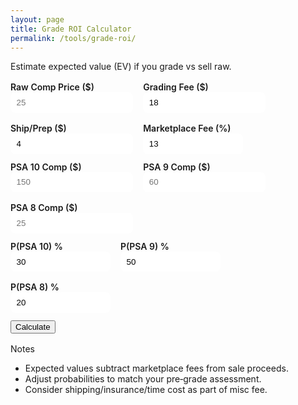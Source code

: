 ```yaml
---
layout: page
title: Grade ROI Calculator
permalink: /tools/grade-roi/
---
```


Estimate expected value (EV) if you grade vs sell raw.

<form id="roi-form" class="tool-form" onsubmit="return false;">
  <div class="row">
    <label>Raw Comp Price ($)
      <input type="number" id="rawPrice" placeholder="25" min="0" step="0.01">
    </label>
    <label>Grading Fee ($)
      <input type="number" id="gradeFee" placeholder="18" min="0" step="0.01" value="18">
    </label>
    <label>Ship/Prep ($)
      <input type="number" id="miscFee" placeholder="4" min="0" step="0.01" value="4">
    </label>
    <label>Marketplace Fee (%)
      <input type="number" id="feePct" placeholder="13" min="0" max="25" step="0.1" value="13">
    </label>
  </div>
  <div class="row">
    <label>PSA 10 Comp ($)
      <input type="number" id="p10" placeholder="150" min="0" step="0.01">
    </label>
    <label>PSA 9 Comp ($)
      <input type="number" id="p9" placeholder="60" min="0" step="0.01">
    </label>
    <label>PSA 8 Comp ($)
      <input type="number" id="p8" placeholder="25" min="0" step="0.01">
    </label>
  </div>
  <div class="row">
    <label>P(PSA 10) %
      <input type="number" id="w10" placeholder="30" min="0" max="100" step="1" value="30">
    </label>
    <label>P(PSA 9) %
      <input type="number" id="w9" placeholder="50" min="0" max="100" step="1" value="50">
    </label>
    <label>P(PSA 8) %
      <input type="number" id="w8" placeholder="20" min="0" max="100" step="1" value="20">
    </label>
  </div>
  <div class="row">
    <button class="btn" id="calc">Calculate</button>
  </div>
</form>

<div id="roi-out" class="roi-out" aria-live="polite"></div>

<script>
(function(){
  function fmt(n){ return isFinite(n) ? '$' + n.toFixed(2) : '$0.00'; }
  function netAfterFees(price, feePct){ return price * (1 - (feePct/100)); }
  function calc(){
    const raw = parseFloat(document.getElementById('rawPrice').value||'0');
    const fee = parseFloat(document.getElementById('gradeFee').value||'0');
    const misc = parseFloat(document.getElementById('miscFee').value||'0');
    const pct = parseFloat(document.getElementById('feePct').value||'0');
    const p10 = parseFloat(document.getElementById('p10').value||'0');
    const p9  = parseFloat(document.getElementById('p9').value||'0');
    const p8  = parseFloat(document.getElementById('p8').value||'0');
    const w10 = (parseFloat(document.getElementById('w10').value||'0')/100);
    const w9  = (parseFloat(document.getElementById('w9').value||'0')/100);
    const w8  = (parseFloat(document.getElementById('w8').value||'0')/100);
    const wsum = w10+w9+w8;
    const w10n = wsum? w10/wsum : 0, w9n = wsum? w9/wsum:0, w8n = wsum? w8/wsum:0;
    const net10 = netAfterFees(p10, pct);
    const net9  = netAfterFees(p9, pct);
    const net8  = netAfterFees(p8, pct);
    const evGraded = (w10n*net10 + w9n*net9 + w8n*net8) - (fee + misc);
    const evRaw    = netAfterFees(raw, pct);
    const delta = evGraded - evRaw;
    const msg = delta >= 0 ? 'Grade looks favorable' : 'Sell raw looks better';
    document.getElementById('roi-out').innerHTML = `
      <div class="cards">
        <div class="card"><h3>Expected (Graded)</h3><p><strong>${fmt(evGraded)}</strong></p></div>
        <div class="card"><h3>Expected (Raw)</h3><p><strong>${fmt(evRaw)}</strong></p></div>
        <div class="card"><h3>Difference</h3><p><strong>${fmt(delta)}</strong></p><p>${msg}</p></div>
      </div>`;
  }
  document.getElementById('calc').addEventListener('click', calc);
})();
</script>

<style>
.tool-form { margin-top: 1rem; }
.tool-form .row { display: flex; gap: 1rem; flex-wrap: wrap; margin-bottom: .75rem; }
.tool-form label { display: flex; flex-direction: column; font-weight: 600; color: var(--muted); }
.tool-form input[type="number"] { padding: .55rem .6rem; border-radius: 8px; border: 1px solid var(--border); min-width: 10rem; }
.roi-out { margin-top: 1rem; }
.cards { display: flex; gap: 1rem; flex-wrap: wrap; }
.card { border: 1px solid var(--border); border-radius: 10px; padding: 1rem; min-width: 12rem; }
.card h3 { margin: 0 0 .5rem; }
</style>

Notes
- Expected values subtract marketplace fees from sale proceeds.
- Adjust probabilities to match your pre‑grade assessment.
- Consider shipping/insurance/time cost as part of misc fee.

